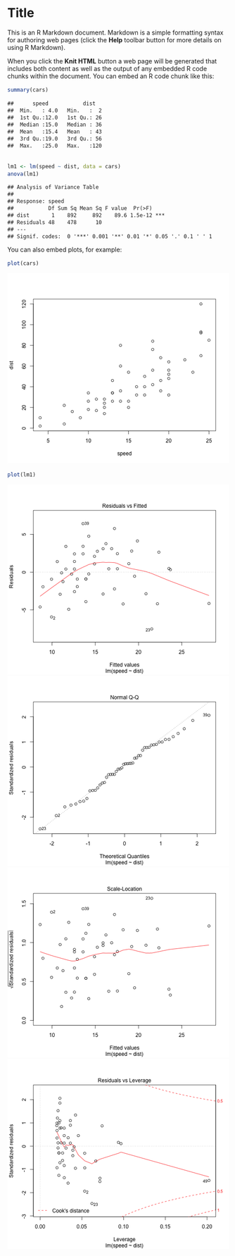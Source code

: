 Title
========================================================

This is an R Markdown document. Markdown is a simple formatting syntax for authoring web pages (click the **Help** toolbar button for more details on using R Markdown).

When you click the **Knit HTML** button a web page will be generated that includes both content as well as the output of any embedded R code chunks within the document. You can embed an R code chunk like this:


```r
summary(cars)
```

```
##      speed           dist    
##  Min.   : 4.0   Min.   :  2  
##  1st Qu.:12.0   1st Qu.: 26  
##  Median :15.0   Median : 36  
##  Mean   :15.4   Mean   : 43  
##  3rd Qu.:19.0   3rd Qu.: 56  
##  Max.   :25.0   Max.   :120
```

```r

lm1 <- lm(speed ~ dist, data = cars)
anova(lm1)
```

```
## Analysis of Variance Table
## 
## Response: speed
##           Df Sum Sq Mean Sq F value  Pr(>F)    
## dist       1    892     892    89.6 1.5e-12 ***
## Residuals 48    478      10                    
## ---
## Signif. codes:  0 '***' 0.001 '**' 0.01 '*' 0.05 '.' 0.1 ' ' 1
```


You can also embed plots, for example:


```r
plot(cars)
```

![plot of chunk unnamed-chunk-2](figure/unnamed-chunk-21.png) 

```r
plot(lm1)
```

![plot of chunk unnamed-chunk-2](figure/unnamed-chunk-22.png) ![plot of chunk unnamed-chunk-2](figure/unnamed-chunk-23.png) ![plot of chunk unnamed-chunk-2](figure/unnamed-chunk-24.png) ![plot of chunk unnamed-chunk-2](figure/unnamed-chunk-25.png) 


